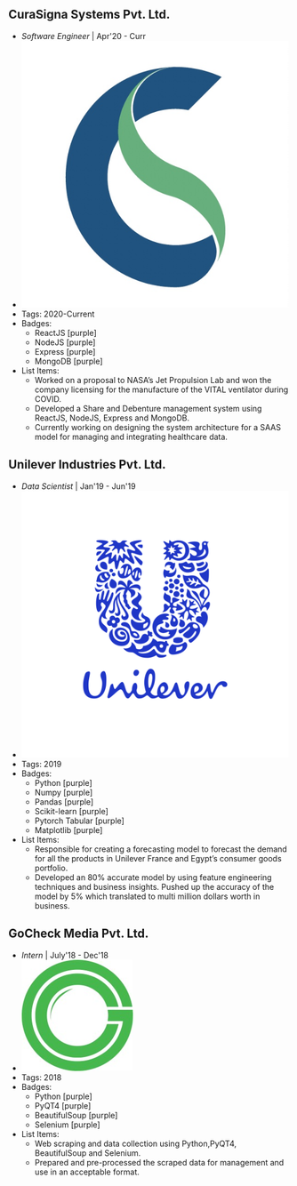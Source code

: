 ## CuraSigna Systems Pvt. Ltd.
- *Software Engineer* | Apr'20 - Curr
- ![logo512](../assets/CSLogo.jpg)
- Tags: 2020-Current
- Badges:
  - ReactJS [purple]
  - NodeJS [purple]
  - Express [purple]
  - MongoDB [purple]
- List Items:
  - Worked on a proposal to NASA’s Jet Propulsion Lab and won the company licensing for the manufacture of the VITAL ventilator during COVID.
  - Developed a Share and Debenture management system using ReactJS, NodeJS, Express and MongoDB.
  - Currently working on designing the system architecture for a SAAS model for managing and integrating healthcare data.

## Unilever Industries Pvt. Ltd.
- *Data Scientist* | Jan'19 - Jun'19
- ![logo512](../assets/UnileverLogo.svg)
- Tags: 2019
- Badges:
  - Python [purple]
  - Numpy [purple]
  - Pandas [purple]
  - Scikit-learn [purple]
  - Pytorch Tabular [purple]
  - Matplotlib [purple]
- List Items:
  - Responsible for creating a forecasting model to forecast the demand for all the products in Unilever France and Egypt’s consumer goods portfolio.
  - Developed an 80% accurate model by using feature engineering techniques and business insights. Pushed up the accuracy of the model by 5% which translated to multi million dollars worth in business.

## GoCheck Media Pvt. Ltd.
- *Intern* | July'18 - Dec'18
- ![logo512](../assets/gocheckLogo.jpeg)
- Tags: 2018
- Badges:
  - Python [purple]
  - PyQT4 [purple]
  - BeautifulSoup [purple]
  - Selenium [purple]
- List Items:
  - Web scraping and data collection using Python,PyQT4, BeautifulSoup and Selenium.
  - Prepared and pre-processed the scraped data for management and use in an acceptable format.